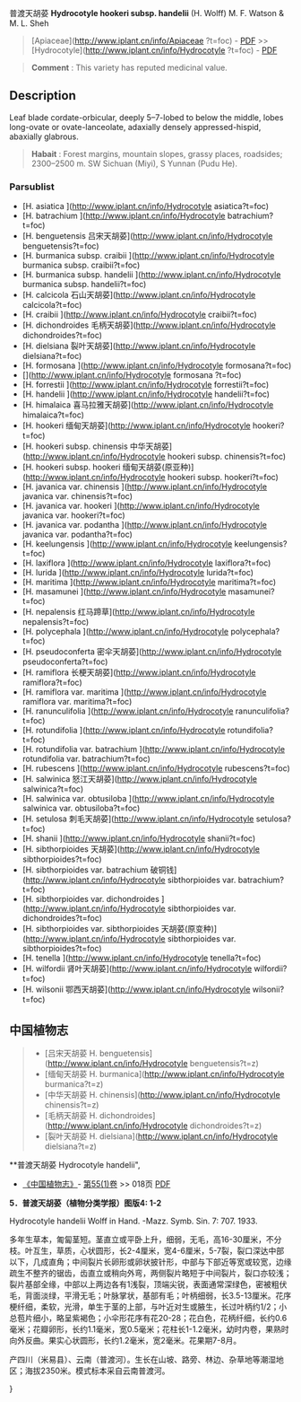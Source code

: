 普渡天胡荽 **Hydrocotyle hookeri subsp. handelii** (H. Wolff) M. F. Watson & M. L. Sheh

> [Apiaceae](http://www.iplant.cn/info/Apiaceae ?t=foc) - [PDF](http://iplant.cn/foc/pdf/Apiaceae.pdf) >> [Hydrocotyle](http://www.iplant.cn/info/Hydrocotyle ?t=foc) - [PDF](http://www.iplant.cn/foc/pdf/Hydrocotyle.pdf)

> **Comment** : 
> This variety has reputed medicinal value.

## Description

Leaf blade cordate-orbicular, deeply 5–7-lobed to below the middle, lobes long-ovate or ovate-lanceolate, adaxially densely appressed-hispid, abaxially glabrous.

> **Habait** : 
> Forest margins, mountain slopes, grassy places, roadsides; 2300–2500 m. SW Sichuan (Miyi), S Yunnan (Pudu He).

### Parsublist

* [H.  asiatica  ](http://www.iplant.cn/info/Hydrocotyle asiatica?t=foc)
* [H.  batrachium  ](http://www.iplant.cn/info/Hydrocotyle batrachium?t=foc)
* [H.  benguetensis  吕宋天胡荽](http://www.iplant.cn/info/Hydrocotyle benguetensis?t=foc)
* [H.  burmanica subsp. craibii  ](http://www.iplant.cn/info/Hydrocotyle burmanica subsp. craibii?t=foc)
* [H.  burmanica subsp. handelii  ](http://www.iplant.cn/info/Hydrocotyle burmanica subsp. handelii?t=foc)
* [H.  calcicola  石山天胡荽](http://www.iplant.cn/info/Hydrocotyle calcicola?t=foc)
* [H.  craibii  ](http://www.iplant.cn/info/Hydrocotyle craibii?t=foc)
* [H.  dichondroides  毛柄天胡荽](http://www.iplant.cn/info/Hydrocotyle dichondroides?t=foc)
* [H.  dielsiana  裂叶天胡荽](http://www.iplant.cn/info/Hydrocotyle dielsiana?t=foc)
* [H.  formosana  ](http://www.iplant.cn/info/Hydrocotyle formosana?t=foc)
* [](http://www.iplant.cn/info/Hydrocotyle formosana <homonym1>?t=foc)
* [H.  forrestii  ](http://www.iplant.cn/info/Hydrocotyle forrestii?t=foc)
* [H.  handelii  ](http://www.iplant.cn/info/Hydrocotyle handelii?t=foc)
* [H.  himalaica  喜马拉雅天胡荽](http://www.iplant.cn/info/Hydrocotyle himalaica?t=foc)
* [H.  hookeri  缅甸天胡荽](http://www.iplant.cn/info/Hydrocotyle hookeri?t=foc)
* [H.  hookeri subsp. chinensis  中华天胡荽](http://www.iplant.cn/info/Hydrocotyle hookeri subsp. chinensis?t=foc)
* [H.  hookeri subsp. hookeri  缅甸天胡荽(原亚种)](http://www.iplant.cn/info/Hydrocotyle hookeri subsp. hookeri?t=foc)
* [H.  javanica var. chinensis  ](http://www.iplant.cn/info/Hydrocotyle javanica var. chinensis?t=foc)
* [H.  javanica var. hookeri  ](http://www.iplant.cn/info/Hydrocotyle javanica var. hookeri?t=foc)
* [H.  javanica var. podantha  ](http://www.iplant.cn/info/Hydrocotyle javanica var. podantha?t=foc)
* [H.  keelungensis  ](http://www.iplant.cn/info/Hydrocotyle keelungensis?t=foc)
* [H.  laxiflora  ](http://www.iplant.cn/info/Hydrocotyle laxiflora?t=foc)
* [H.  lurida  ](http://www.iplant.cn/info/Hydrocotyle lurida?t=foc)
* [H.  maritima  ](http://www.iplant.cn/info/Hydrocotyle maritima?t=foc)
* [H.  masamunei  ](http://www.iplant.cn/info/Hydrocotyle masamunei?t=foc)
* [H.  nepalensis  红马蹄草](http://www.iplant.cn/info/Hydrocotyle nepalensis?t=foc)
* [H.  polycephala  ](http://www.iplant.cn/info/Hydrocotyle polycephala?t=foc)
* [H.  pseudoconferta  密伞天胡荽](http://www.iplant.cn/info/Hydrocotyle pseudoconferta?t=foc)
* [H.  ramiflora  长梗天胡荽](http://www.iplant.cn/info/Hydrocotyle ramiflora?t=foc)
* [H.  ramiflora var. maritima  ](http://www.iplant.cn/info/Hydrocotyle ramiflora var. maritima?t=foc)
* [H.  ranunculifolia  ](http://www.iplant.cn/info/Hydrocotyle ranunculifolia?t=foc)
* [H.  rotundifolia  ](http://www.iplant.cn/info/Hydrocotyle rotundifolia?t=foc)
* [H.  rotundifolia var. batrachium  ](http://www.iplant.cn/info/Hydrocotyle rotundifolia var. batrachium?t=foc)
* [H.  rubescens  ](http://www.iplant.cn/info/Hydrocotyle rubescens?t=foc)
* [H.  salwinica  怒江天胡荽](http://www.iplant.cn/info/Hydrocotyle salwinica?t=foc)
* [H.  salwinica var. obtusiloba  ](http://www.iplant.cn/info/Hydrocotyle salwinica var. obtusiloba?t=foc)
* [H.  setulosa  刺毛天胡荽](http://www.iplant.cn/info/Hydrocotyle setulosa?t=foc)
* [H.  shanii  ](http://www.iplant.cn/info/Hydrocotyle shanii?t=foc)
* [H.  sibthorpioides  天胡荽](http://www.iplant.cn/info/Hydrocotyle sibthorpioides?t=foc)
* [H.  sibthorpioides var. batrachium  破铜钱](http://www.iplant.cn/info/Hydrocotyle sibthorpioides var. batrachium?t=foc)
* [H.  sibthorpioides var. dichondroides  ](http://www.iplant.cn/info/Hydrocotyle sibthorpioides var. dichondroides?t=foc)
* [H.  sibthorpioides var. sibthorpioides  天胡荽(原变种)](http://www.iplant.cn/info/Hydrocotyle sibthorpioides var. sibthorpioides?t=foc)
* [H.  tenella  ](http://www.iplant.cn/info/Hydrocotyle tenella?t=foc)
* [H.  wilfordii  肾叶天胡荽](http://www.iplant.cn/info/Hydrocotyle wilfordii?t=foc)
* [H.  wilsonii  鄂西天胡荽](http://www.iplant.cn/info/Hydrocotyle wilsonii?t=foc)

## 中国植物志

> * [吕宋天胡荽  H.  benguetensis](http://www.iplant.cn/info/Hydrocotyle benguetensis?t=z)
> * [缅甸天胡荽  H.  burmanica](http://www.iplant.cn/info/Hydrocotyle burmanica?t=z)
> * [中华天胡荽  H.  chinensis](http://www.iplant.cn/info/Hydrocotyle chinensis?t=z)
> * [毛柄天胡荽  H.  dichondroides](http://www.iplant.cn/info/Hydrocotyle dichondroides?t=z)
> * [裂叶天胡荽  H.  dielsiana](http://www.iplant.cn/info/Hydrocotyle dielsiana?t=z)

**普渡天胡荽 Hydrocotyle handelii",

* [《中国植物志》](http://www.iplant.cn/frps)- [第55(1)卷](http://www.iplant.cn/frps/vol/55(1)) >> 018页 [PDF](http://www.iplant.cn/frps/pdf/55(1)/018b.PDF)

**5．普渡天胡荽（植物分类学报）图版4: 1-2**

Hydrocotyle handelii Wolff in Hand. -Mazz. Symb. Sin. 7: 707. 1933.

多年生草本，匍匐茎短。茎直立或平卧上升，细弱，无毛，高16-30厘米，不分枝。叶互生，草质，心状圆形，长2-4厘米，宽4-6厘米，5-7裂，裂口深达中部以下，几成直角；中间裂片长卵形或卵状披针形，中部与下部近等宽或较宽，边缘疏生不整齐的锯齿，齿直立或稍向外弯，两侧裂片略短于中间裂片，裂口亦较浅；裂片基部全缘，中部以上两边各有1浅裂，顶端尖锐，表面通常深绿色，密被粗伏毛，背面淡绿，平滑无毛；叶脉掌状，基部有毛；叶柄细弱，长3.5-13厘米。花序梗纤细，柔软，光滑，单生于茎的上部，与叶近对生或腋生，长过叶柄约1/2；小总苞片细小，略呈紫褐色；小伞形花序有花20-28；花白色，花柄纤细，长约0.6毫米；花瓣卵形，长约1.1毫米，宽0.5毫米；花柱长1-1.2毫米，幼时内卷，果熟时向外反曲。果实心状圆形，长约1.2毫米，宽2毫米。花果期7-8月。

产四川（米易县）、云南（普渡河）。生长在山坡、路旁、林边、杂草地等潮湿地区；海拔2350米。模式标本采自云南普渡河。

}